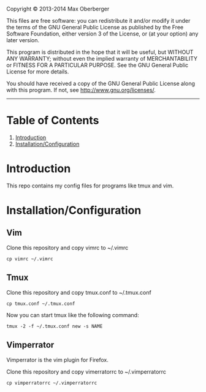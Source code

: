 Copyright &copy; 2013-2014 Max Oberberger

This files are free software: you can redistribute it and/or modify
it under the terms of the GNU General Public License as published by
the Free Software Foundation, either version 3 of the License, or
(at your option) any later version.

This program is distributed in the hope that it will be useful,
but WITHOUT ANY WARRANTY; without even the implied warranty of
MERCHANTABILITY or FITNESS FOR A PARTICULAR PURPOSE. See the
GNU General Public License for more details.

You should have received a copy of the GNU General Public License
along with this program. If not, see <http://www.gnu.org/licenses/>.

* * *

Table of Contents
=================
1. [Introduction](#introduction)
2. [Installation/Configuration](#installationconfiguration)


Introduction
=================
This repo contains my config files for programs like tmux and vim.


Installation/Configuration
=================
## Vim 

Clone this repository and copy vimrc to ~/.vimrc

    cp vimrc ~/.vimrc

## Tmux

Clone this repository and copy tmux.conf to ~/.tmux.conf

    cp tmux.conf ~/.tmux.conf

Now you can start tmux like the following command:

    tmux -2 -f ~/.tmux.conf new -s NAME

## Vimperrator

Vimperrator is the vim plugin for Firefox.

Clone this repository and copy vimerratorrc to ~/.vimperratorrc

    cp vimperratorrc ~/.vimperratorrc
